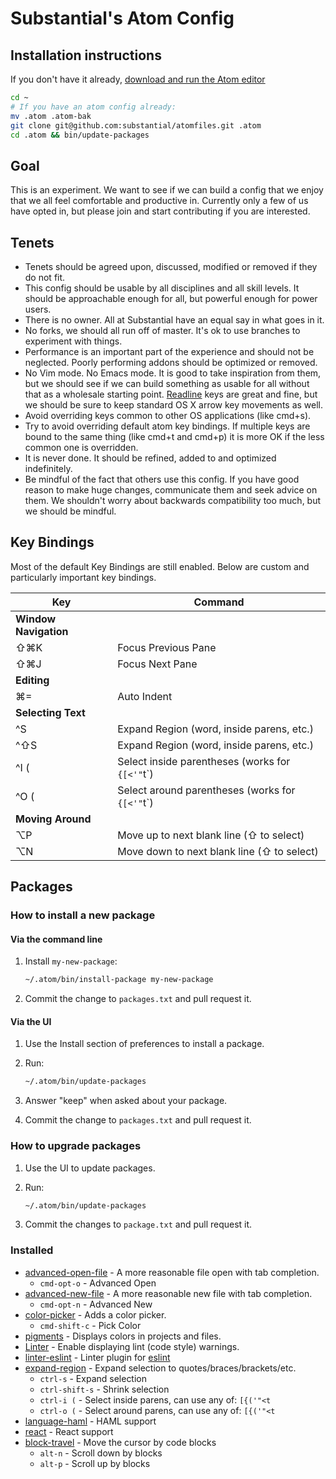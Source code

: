 # Substantial's Atom Config

## Installation instructions

If you don't have it already, [download and run the Atom editor](https://atom.io/)


```bash
cd ~
# If you have an atom config already:
mv .atom .atom-bak
git clone git@github.com:substantial/atomfiles.git .atom
cd .atom && bin/update-packages
```

## Goal

This is an experiment. We want to see if we can build a config that we enjoy that we all feel comfortable and productive in. Currently only a few of us have opted in, but please join and start contributing if you are interested.

## Tenets

* Tenets should be agreed upon, discussed, modified or removed if they do not fit.
* This config should be usable by all disciplines and all skill levels. It should be approachable enough for all, but powerful enough for power users.
* There is no owner. All at Substantial have an equal say in what goes in it.
* No forks, we should all run off of master. It's ok to use branches to experiment with things.
* Performance is an important part of the experience and should not be neglected. Poorly performing addons should be optimized or removed.
* No Vim mode. No Emacs mode. It is good to take inspiration from them, but we should see if we can build something as usable for all without that as a wholesale starting point. [Readline](http://www.catonmat.net/download/readline-emacs-editing-mode-cheat-sheet.pdf) keys are great and fine, but we should be sure to keep standard OS X arrow key movements as well.
* Avoid overriding keys common to other OS applications (like cmd+s).
* Try to avoid overriding default atom key bindings. If multiple keys are bound
  to the same thing (like cmd+t and cmd+p) it is more OK if the less common one
  is overridden.
* It is never done. It should be refined, added to  and optimized indefinitely.
* Be mindful of the fact that others use this config. If you have good reason to make huge changes, communicate them and seek advice on them. We shouldn't worry about backwards compatibility too much, but we should be mindful.

## Key Bindings

Most of the default Key Bindings are still enabled. Below are custom and particularly important key bindings.

Key | Command
--- | ---
**Window Navigation** |
&#x21E7;&#x2318;K | Focus Previous Pane
&#x21E7;&#x2318;J | Focus Next Pane
**Editing** |
&#x2318;= | Auto Indent
**Selecting Text** |
^S | Expand Region (word, inside parens, etc.)
^&#x21E7;S | Expand Region (word, inside parens, etc.)
^I ( | Select inside parentheses (works for `{[<'"`t`)
^O ( | Select around parentheses (works for `{[<'"`t`)
**Moving Around** |
&#x2325;P | Move up to next blank line (&#x21E7; to select)
&#x2325;N | Move down to next blank line (&#x21E7; to select)

## Packages

### How to install a new package

#### Via the command line

1. Install `my-new-package`:

   ```bash
   ~/.atom/bin/install-package my-new-package
   ```
2. Commit the change to `packages.txt` and pull request it.

#### Via the UI

1. Use the Install section of preferences to install a package.
2. Run:

    ```bash
    ~/.atom/bin/update-packages
    ```
3. Answer "keep" when asked about your package.
4. Commit the change to `packages.txt` and pull request it.

### How to upgrade packages

1. Use the UI to update packages.
2. Run:

    ```bash
    ~/.atom/bin/update-packages
    ```
3. Commit the changes to `package.txt` and pull request it.

### Installed

* [advanced-open-file](https://atom.io/packages/advanced-open-file) - A more
  reasonable file open with tab completion.
  * `cmd-opt-o` - Advanced Open
* [advanced-new-file](https://atom.io/packages/advanced-new-file) - A more
  reasonable new file with tab completion.
  * `cmd-opt-n` - Advanced New
* [color-picker](https://atom.io/packages/color-picker) - Adds a color picker.
  * `cmd-shift-c` - Pick Color
* [pigments](https://atom.io/packages/pigments) - Displays colors in projects
  and files.
* [Linter](https://atom.io/packages/linter) - Enable displaying lint (code
  style) warnings.
* [linter-eslint](https://atom.io/packages/linter-eslint) - Linter plugin for
  [eslint](https://atom.io/packages/linter-eslint)
* [expand-region](https://atom.io/packages/expand-region) - Expand selection to
  quotes/braces/brackets/etc.
  * `ctrl-s` - Expand selection
  * `ctrl-shift-s` - Shrink selection
  * `ctrl-i (` - Select inside parens, can use any of: `[{('"<t`
  * `ctrl-o (` - Select around parens, can use any of: `[{('"<t`
* [language-haml](https://atom.io/packages/language-haml) - HAML support
* [react](https://atom.io/packages/language-haml) - React support
* [block-travel](https://atom.io/packages/block-travel) - Move the cursor by code blocks
  * `alt-n` - Scroll down by blocks
  * `alt-p` - Scroll up by blocks
